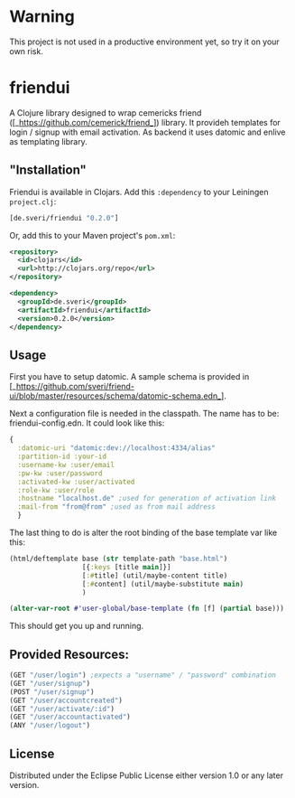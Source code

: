 # Warning
This project is not used in a productive environment yet, so try it on your own risk.

# friendui

A Clojure library designed to wrap cemericks friend ([_https://github.com/cemerick/friend_]) library.
It provideh templates for login / signup with email activation.
As backend it uses datomic and enlive as templating library.

## "Installation"

Friendui is available in Clojars. Add this `:dependency` to your Leiningen
`project.clj`:

```clojure
[de.sveri/friendui "0.2.0"]
```

Or, add this to your Maven project's `pom.xml`:

```xml
<repository>
  <id>clojars</id>
  <url>http://clojars.org/repo</url>
</repository>

<dependency>
  <groupId>de.sveri</groupId>
  <artifactId>friendui</artifactId>
  <version>0.2.0</version>
</dependency>
```

## Usage

First you have to setup datomic. A sample schema is provided in [_https://github.com/sveri/friend-ui/blob/master/resources/schema/datomic-schema.edn_].

Next a configuration file is needed in the classpath. The name has to be: friendui-config.edn.
It could look like this:

```clojure
{
  :datomic-uri "datomic:dev://localhost:4334/alias"
  :partition-id :your-id
  :username-kw :user/email
  :pw-kw :user/password
  :activated-kw :user/activated
  :role-kw :user/role
  :hostname "localhost.de" ;used for generation of activation link
  :mail-from "from@from" ;used as from mail address
  }
```

The last thing to do is alter the root binding of the base template var like this:

```clojure
(html/deftemplate base (str template-path "base.html")
                  [{:keys [title main]}]
                  [:#title] (util/maybe-content title)
                  [:#content] (util/maybe-substitute main)
                  )

(alter-var-root #'user-global/base-template (fn [f] (partial base)))
```

This should get you up and running.

## Provided Resources:

```clojure
(GET "/user/login") ;expects a "username" / "password" combination
(GET "/user/signup")
(POST "/user/signup")
(GET "/user/accountcreated")
(GET "/user/activate/:id")
(GET "/user/accountactivated")
(ANY "/user/logout")
```

## License

Distributed under the Eclipse Public License either version 1.0 or any later version.
